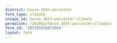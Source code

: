 ```yaml
---
district: house-16th-worcester
form_type: climate
unique_id: house-16th-worcester-climate
permalink: /2020bq/house-16th-worcester/climate/
form_id: '201705916871054'
layout: form
---
```

